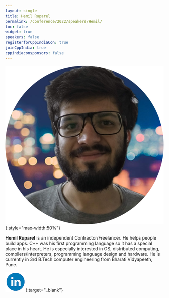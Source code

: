 ```yaml
---
layout: single
title: Hemil Ruparel
permalink: /conference/2022/speakers/Hemil/
toc: false
widget: true
speakers: false
registerforCppIndiaCon: true
joinCppIndia: true
cppindiaconsponsors: false
---
```

![Hemil Ruparel](/conference/2022/graphics/hemil.png "Hemil Ruparel"){:style="max-width:50%"}

**Hemil Ruparel** is an independent Contractor/Freelancer. He helps people build apps. C++ was his first programming language so it has a special place in his heart. He is especially interested in OS, distributed computing, compilers/interpreters, programming language design and hardware. He is currently in 3rd B.Tech computer engineering from Bharati Vidyapeeth, Pune.

[![LinkedIn](/assets/images/linkedin.png "Hemil Ruparel")](https://www.linkedin.com/in/hemil-ruparel-2aa513166/){:target="_blank"}
<pre>











































</pre>
